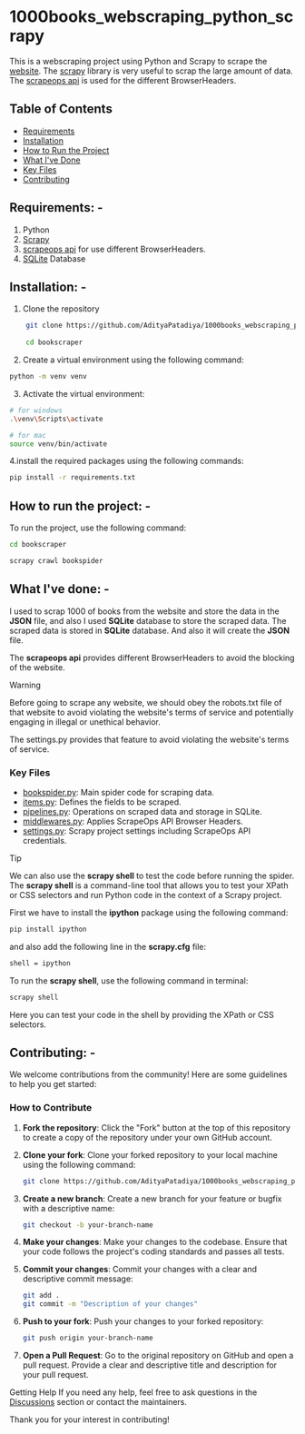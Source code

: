 # 1000books_webscraping_python_scrapy
This is a webscraping project using Python and Scrapy to scrape the [website](https://books.toscrape.com).
The [scrapy](https://scrapy.org/) library is very useful to scrap the large amount of data.
The [scrapeops api](https://scrapeops.io/) is used for the different BrowserHeaders.

## Table of Contents
- [Requirements](#requirements)
- [Installation](#installation)
- [How to Run the Project](#how-to-run-the-project)
- [What I've Done](#what-ive-done)
- [Key Files](#key-files)
- [Contributing](#contributing)

## Requirements: -
1. Python
2. [Scrapy](https://scrapy.org/)
3. [scrapeops api](https://scrapeops.io/) for use different BrowserHeaders.
4. [SQLite](https://www.sqlite.org/) Database

## Installation: -
1. Clone the repository
```sh
    git clone https://github.com/AdityaPatadiya/1000books_webscraping_python_scrapy.git
    
    cd bookscraper
```
2. Create a virtual environment using the following command:
```bash
python -m venv venv
```
3. Activate the virtual environment:
```bash
# for windows
.\venv\Scripts\activate

# for mac
source venv/bin/activate
```
4.install the required packages using the following commands:
```bash
pip install -r requirements.txt
```

## How to run the project: -
To run the project, use the following command:
```bash
cd bookscraper

scrapy crawl bookspider
```

## What I've done: -
I used to scrap 1000 of books from the website and store the data in the **JSON** file,
and also I used **SQLite** database to store the scraped data.
The scraped data is stored in **SQLite** database.
And also it will create the **JSON** file.

The **scrapeops api** provides different BrowserHeaders to avoid the blocking of the website.

> [!WARNING]
> Before going to scrape any website,
> we should obey the robots.txt file of that website
> to avoid violating the website's terms of service and potentially engaging in illegal or unethical behavior.

The settings.py provides that feature to avoid violating the website's terms of service.

### Key Files
- [bookspider.py](https://github.com/AdityaPatadiya/1000books_webscraping_python_scrapy/blob/main/bookscraper/bookscraper/spiders/bookspider.py): Main spider code for scraping data.
- [items.py](https://github.com/AdityaPatadiya/1000books_webscraping_python_scrapy/blob/main/bookscraper/bookscraper/items.py): Defines the fields to be scraped.
- [pipelines.py](https://github.com/AdityaPatadiya/1000books_webscraping_python_scrapy/blob/main/bookscraper/bookscraper/pipelines.py): Operations on scraped data and storage in SQLite.
- [middlewares.py](https://github.com/AdityaPatadiya/1000books_webscraping_python_scrapy/blob/main/bookscraper/bookscraper/middlewares.py): Applies ScrapeOps API Browser Headers.
- [settings.py](https://github.com/AdityaPatadiya/1000books_webscraping_python_scrapy/blob/main/bookscraper/bookscraper/settings.py): Scrapy project settings including ScrapeOps API credentials.

> [!TIP]
> We can also use the **scrapy shell** to test the code before running the spider.
> The **scrapy shell** is a command-line tool that allows you to test your XPath or CSS selectors and run Python code in the context of a Scrapy project.
>
> First we have to install the **ipython** package using the following command:
> ```bash
> pip install ipython
> ```
> and also add the following line in the **scrapy.cfg** file:
> ```bash
> shell = ipython
> ```
> To run the **scrapy shell**, use the following command in terminal:
> ```bash
> scrapy shell
> ```
> Here you can test your code in the shell by providing the XPath or CSS selectors.

## Contributing: -

We welcome contributions from the community! Here are some guidelines to help you get started:
### How to Contribute

1. **Fork the repository**: Click the "Fork" button at the top of this repository to create a copy of the repository under your own GitHub account.

2. **Clone your fork**: Clone your forked repository to your local machine using the following command:
    ```sh
    git clone https://github.com/AdityaPatadiya/1000books_webscraping_python_scrapy.git
    ```

3. **Create a new branch**: Create a new branch for your feature or bugfix with a descriptive name:
    ```sh
    git checkout -b your-branch-name
    ```

4. **Make your changes**: Make your changes to the codebase. Ensure that your code follows the project's coding standards and passes all tests.

5. **Commit your changes**: Commit your changes with a clear and descriptive commit message:
    ```sh
    git add .
    git commit -m "Description of your changes"
    ```

6. **Push to your fork**: Push your changes to your forked repository:
    ```sh
    git push origin your-branch-name
    ```

7. **Open a Pull Request**: Go to the original repository on GitHub and open a pull request. Provide a clear and descriptive title and description for your pull request.

Getting Help
If you need any help, feel free to ask questions in the [Discussions](https://github.com/AdityaPatadiya/1000books_webscraping_python_scrapy/discussions) section or contact the maintainers.

Thank you for your interest in contributing!
